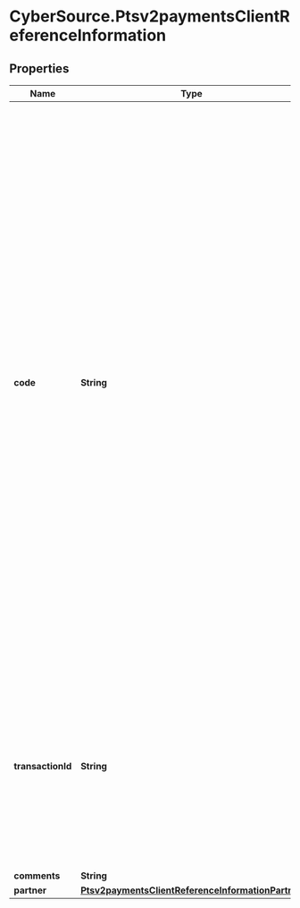 # CyberSource.Ptsv2paymentsClientReferenceInformation

## Properties
Name | Type | Description | Notes
------------ | ------------- | ------------- | -------------
**code** | **String** | Client-generated order reference or tracking number. CyberSource recommends that you send a unique value for each transaction so that you can perform meaningful searches for the transaction.  For information about tracking orders, see [Getting Started with CyberSource Advanced for the SCMP API](http://apps.cybersource.com/library/documentation/dev_guides/Getting_Started_SCMP/html/wwhelp/wwhimpl/js/html/wwhelp.htm).  **FDC Nashville Global**\\ Certain circumstances can cause the processor to truncate this value to 15 or 17 characters for Level II and Level III processing, which can cause a discrepancy between the value you submit and the value included in some processor reports.  | [optional] 
**transactionId** | **String** | Identifier that you assign to the transaction.  **Note** Use this field only if you want to support merchant-initiated reversal and void operations.  See page 250 on [Merchant-Initiated Reversals and Voids.](http://apps.cybersource.com/library/documentation/dev_guides/CC_Svcs_SO_API/Credit_Cards_SO_API.pdf)  | [optional] 
**comments** | **String** | Comments | [optional] 
**partner** | [**Ptsv2paymentsClientReferenceInformationPartner**](Ptsv2paymentsClientReferenceInformationPartner.md) |  | [optional] 


